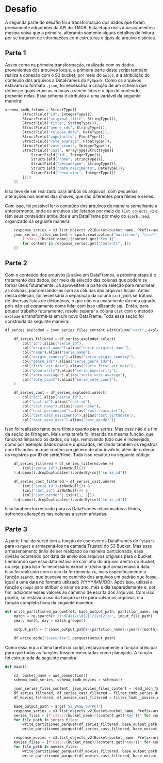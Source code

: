 # Desafio

A segunda parte do desafio foi a transformação dos dados que foram previamente adquiridos da API do TMDB. Esta etapa realiza basicamente a mesma coisa que a primeira, alterando somente alguns detalhes de leitura por se tratarem de informações com estruturas e tipos de arquivo distintos.

## Parte 1

Assim como na primeira transformação, realizada com os dados provenientes dos arquivos locais, a primeira parte deste script também realiza a conexão com o S3 bucket, por meio do `boto3`, e a atribuição do conteúdo dos arquivos a DataFrames do `PySpark`. Como os arquivos estavam no formato `.json`, foi necessária a criação de um schema que definisse quais eram as colunas a serem lidas e o tipo do conteúdo presente nelas. Esse schema é atribuído a uma variável da seguinte maneira:


```py
schema_tmdb_filmes = StructType([
        StructField("id", IntegerType()),
        StructField("original_title", StringType()),
        StructField("title", StringType()),
        StructField("genre_ids", StringType()),
        StructField("release_date", DateType()),
        StructField("popularity", FloatType()),
        StructField("vote_average", FloatType()),
        StructField("vote_count", IntegerType()),
        StructField("cast", ArrayType(StructType([
            StructField("id", IntegerType()),
            StructField("nome", StringType()),
            StructField("personagem", StringType()),
            StructField("data_nascimento", DateType()),
            StructField("sexo_ator", IntegerType())
        ])))
    ])
```

Isso teve de ser realizado para ambos os arquivos, com pequenas alterações nos nomes das chaves, que são diferentes para filmes e séries.

Com isso, foi possível ler o conteúdo dos arquivos de maneira semelhante à anteriormente, onde os arquivos são listados por meio do `list_objects_v2` e têm seus conteúdos atribuídos a um DataFrame por meio do `spark.read`, organizado da seguinte maneira:

```py
    response_series = s3.list_objects_v2(Bucket=bucket_name, Prefix=args['S3_INPUT_PATH_TMDB_SERIES'])
    json_series_files_content = spark.read.option("multiline", "true").schema(schema_tmdb_series).json([
        f"s3a://{bucket_name}/{content.get('Key')}"
        for content in response_series.get("Contents", [])
    ])
```

## Parte 2 

Com o conteúdo dos arquivos já salvo em DataFrames, a próxima etapa é o tratamento dos dados, por meio da seleção das colunas que podem se tornar úteis futuramente. Já aproveitarei a parte da seleção para renomear as colunas, padronizando-as com as colunas dos arquivos locais. Antes dessa seleção, foi necessária a separação da coluna `cast`, pois se tratava de diversas listas de dicionários, o que não era exatamente do meu agrado, pois não sei exatamente como lidar com isso utilizando `SQL`. Então, para poupar trabalho futuramente, resolvi separar a coluna `cast` com o método `explode` e transformá-la em um novo DataFrame. Toda essa seção foi construída da seguinte maneira:

```py
df_series_exploded = json_series_files_content.withColumn("cast", explode("cast"))

    df_series_filtered = df_series_exploded.select(
        col("id").alias("serie_id"),
        col("original_name").alias("serie_original_name"),
        col("name").alias("serie_name"),
        col("origin_country").alias("serie_origin_country"),
        col("genre_ids").alias("serie_genre_ids"),
        col("first_air_date").alias("serie_first_air_date"),
        col("popularity").alias("serie_popularity"),
        col("vote_average").alias("serie_vote_average"),
        col("vote_count").alias("serie_vote_count"),
    )

    df_series_cast = df_series_exploded.select(
        col("id").alias("serie_id"),
        col("cast.id").alias("cast_id"),
        col("cast.nome").alias("cast_name"),
        col("cast.personagem").alias("cast_character"),
        col("cast.data_nascimento").alias("cast_birthdate"),
        col("cast.sexo_ator").alias("cast_gender"))
```

Isso foi realizado tanto para filmes quanto para séries. Mas esse não é a fim da seção de filtragem. Mais uma tarefa foi inserida na mesma função, que funciona limpando os dados, ou seja, removendo tudo que é indesejado, como por exemplo dados nulos e duplicados, retirando também os registros com IDs nulos ou que contém um gênero de ator inválido, além de ordenar os registros por ID de série/filme. Tudo isso resultou no seguinte código:

```py
    df_series_filtered = df_series_filtered.where(
        (col("serie_id").isNotNull())
    ).dropna().dropDuplicates().orderBy(col("serie_id"))

    df_series_cast_filtered = df_series_cast.where(
        (col("serie_id").isNotNull()) &
        (col("cast_id").isNotNull()) &
        (col("cast_gender").isin([1, 2]))
    ).dropna().dropDuplicates().orderBy(col("serie_id"))
```

Isso também foi recriado para os DataFrames relacionados a filmes, sofrendo alterações nas colunas a serem afetadas.

## Parte 3

A parte final do script tem a função de escrever os DataFrames do `PySpark` para `Parquet` e armazená-los na camada Trusted do S3 Bucket. Mas esse armazenamento tinha de ser realizado de maneira particionada, essa divisão ocorrendo por data de envio dos arquivos originais para o bucket. Lembrando que essa data estava no caminho do arquivo dentro do Bucket, ou seja, para isso foi necessário extrair o trecho que armazenava a data. Isso foi realizado com o uso da ferramenta `re`, mais especificamente a função `search`, que buscava no caminho dos arquivos um padrão que fosse igual a uma data no formato utilizado (YYYY/MM/DD). Após isso, utilizei a função `groups` para atribuir o valor de ano, mês e dia separadamente e, por fim, adicionar esses valores ao caminho de escrita dos arquivos. Com isso pronto, só restava o uso da função `write` para salvar os arquivos, e a função completa ficou da seguinte maneira:

```py
def write_partitioned_parquet(df, base_output_path, partition_name, input_file_path):
    match = re.search(r'/(\d{4})/(\d{2})/(\d{2})/', input_file_path)
    year, month, day = match.groups()

    output_path = f"{base_output_path}/{partition_name}/{year}/{month}/{day}/"

    df.write.mode("overwrite").parquet(output_path)
```

Como essa era a última tarefa do script, restava somente a função principal para que todas as funções fossem executadas como planejado. A função foi estruturada da seguinte maneira:

```py
def main():

    s3, bucket_name = aws_connection()
    schema_tmdb_series, schema_tmdb_movies = schemas()

    json_series_files_content, json_movies_files_content = read_json_tmdb_files(bucket_name, s3, schema_tmdb_series, schema_tmdb_movies)
    df_series_filtered, df_series_cast_filtered = filter_tmdb_series_dataframe(json_series_files_content)
    df_movies_filtered, df_movies_cast_filtered = filter_tmdb__movies_dataframe(json_movies_files_content)

    base_output_path = args['S3_BASE_OUTPUT']
    response_series = s3.list_objects_v2(Bucket=bucket_name, Prefix=args['S3_INPUT_PATH_TMDB_SERIES'])
    series_files = [f"s3a://{bucket_name}/{content.get('Key')}" for content in response_series.get("Contents", [])]
    for file_path in series_files:
        write_partitioned_parquet(df_series_filtered, base_output_path, "Series", file_path)
        write_partitioned_parquet(df_series_cast_filtered, base_output_path, "Series_Cast", file_path)

    response_movies = s3.list_objects_v2(Bucket=bucket_name, Prefix=args['S3_INPUT_PATH_TMDB_MOVIES'])
    movies_files = [f"s3a://{bucket_name}/{content.get('Key')}" for content in response_movies.get("Contents", [])]
    for file_path in movies_files:
        write_partitioned_parquet(df_movies_filtered, base_output_path, "Movies", file_path)
        write_partitioned_parquet(df_movies_cast_filtered, base_output_path, "Movies_Cast", file_path)
```
